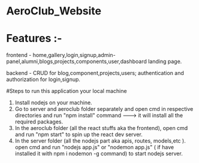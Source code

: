 # AeroClub_Website

# Features :-

frontend - home,gallery,login,signup,admin-panel,alumni,blogs,projects,components,user,dashboard landing page.

backend - CRUD for blog,component,projects,users; authentication and authorization for login,signup.

#Steps to run this application your local machine

1) Install nodejs on your machine.
2) Go to server and aeroclub folder separately and open cmd in respective directories and run "npm install" command ---> it will install all the required packages.
3) In the aeroclub folder (all the react stuffs aka the frontend), open cmd and run "npm start" to spin up the react dev server.
4) In the server folder (all the nodejs part aka apis, routes, models,etc ). open cmd and run "nodejs app.js" or "nodemon app.js" ( if have installed it with npm i nodemon -g command) to start nodejs server.
